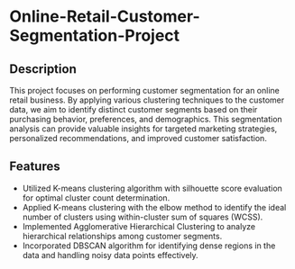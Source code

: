 # Online-Retail-Customer-Segmentation-Project

## Description
This project focuses on performing customer segmentation for an online retail business. By applying various clustering techniques to the customer data, we aim to identify distinct customer segments based on their purchasing behavior, preferences, and demographics. This segmentation analysis can provide valuable insights for targeted marketing strategies, personalized recommendations, and improved customer satisfaction.

## Features
- Utilized K-means clustering algorithm with silhouette score evaluation for optimal cluster count determination.
- Applied K-means clustering with the elbow method to identify the ideal number of clusters using within-cluster sum of squares (WCSS).
- Implemented Agglomerative Hierarchical Clustering to analyze hierarchical relationships among customer segments.
- Incorporated DBSCAN algorithm for identifying dense regions in the data and handling noisy data points effectively.
